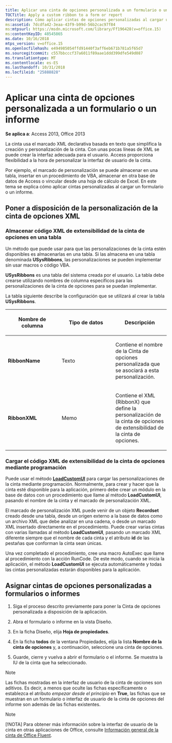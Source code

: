 ```yaml
---
title: Aplicar una cinta de opciones personalizada a un formulario o un informe
TOCTitle: Apply a custom ribbon to a form or report
description: Cómo aplicar cintas de opciones personalizadas al cargar un formulario o informe en Access 2013.
ms:assetid: 7dcdfa42-3eaa-43f9-b99d-56b2cac97f84
ms:mtpsurl: https://msdn.microsoft.com/library/Ff196428(v=office.15)
ms:contentKeyID: 48545865
ms.date: 10/16/2018
mtps_version: v=office.15
ms.openlocfilehash: e494985054ffd91440f3aff6eb671b781a5f65d7
ms.sourcegitcommit: c557bbcccf37a6011f89aae1ddd399dfe549d087
ms.translationtype: MT
ms.contentlocale: es-ES
ms.lasthandoff: 10/31/2018
ms.locfileid: "25888828"
---
```

# <a name="apply-a-custom-ribbon-to-a-form-or-report"></a>Aplicar una cinta de opciones personalizada a un formulario o un informe

**Se aplica a**: Access 2013, Office 2013

La cinta usa el marcado XML declarativa basada en texto que simplifica la creación y personalización de la cinta. Con unas pocas líneas de XML se puede crear la interfaz adecuada para el usuario. Access proporciona flexibilidad a la hora de personalizar la interfaz de usuario de la cinta. 

Por ejemplo, el marcado de personalización se puede almacenar en una tabla, insertar en un procedimiento de VBA, almacenar en otra base de datos de Access o vincular desde una hoja de cálculo de Excel. En este tema se explica cómo aplicar cintas personalizadas al cargar un formulario o un informe.

## <a name="make-the-ribbon-customization-xml-available"></a>Poner a disposición de la personalización de la cinta de opciones XML

### <a name="store-ribbon-extensibility-xml-in-a-table"></a>Almacenar código XML de extensibilidad de la cinta de opciones en una tabla

Un método que puede usar para que las personalizaciones de la cinta estén disponibles es almacenarlas en una tabla. Si las almacena en una tabla denominada **USysRibbons**, las personalizaciones se pueden implementar sin usar macros o código VBA.

**USysRibbons** es una tabla del sistema creada por el usuario. La tabla debe crearse utilizando nombres de columna específicos para las personalizaciones de la cinta de opciones para se puedan implementar. 

La tabla siguiente describe la configuración que se utilizará al crear la tabla **USysRibbons**.

<table>
<colgroup>
<col style="width: 33%" />
<col style="width: 33%" />
<col style="width: 33%" />
</colgroup>
<thead>
<tr class="header">
<th><p>Nombre de columna</p></th>
<th><p>Tipo de datos</p></th>
<th><p>Descripción</p></th>
</tr>
</thead>
<tbody>
<tr class="odd">
<td><p><strong>RibbonName</strong></p></td>
<td><p>Texto</p></td>
<td><p>Contiene el nombre de la Cinta de opciones personalizada que se asociará a esta personalización.</p></td>
</tr>
<tr class="even">
<td><p><strong>RibbonXML</strong></p></td>
<td><p>Memo</p></td>
<td><p>Contiene el XML (RibbonX) que define la personalización de la cinta de opciones de extensibilidad de la cinta de opciones.</p></td>
</tr>
</tbody>
</table>


### <a name="load-ribbon-extensibility-xml-programmatically"></a>Cargar el código XML de extensibilidad de la cinta de opciones mediante programación

Puede usar el método **[LoadCustomUI](https://docs.microsoft.com/office/vba/api/Access.Application.LoadCustomUI)** para cargar las personalizaciones de la cinta mediante programación. Normalmente, para crear y hacer que la cinta esté disponible para la aplicación, primero debe crear un módulo en la base de datos con un procedimiento que llame al método **LoadCustomUI**, pasando el nombre de la cinta y el marcado de personalización XML.

El marcado de personalización XML puede venir de un objeto **Recordset** creado desde una tabla, desde un origen externo a la base de datos como un archivo XML que debe analizar en una cadena, o desde un marcado XML insertado directamente en el procedimiento. Puede crear varias cintas con varias llamadas al método **LoadCustomUI**, pasando un marcado XML diferente siempre que el nombre de cada cinta y el atributo **id** de las pestañas que conforman la cinta sean únicas.

Una vez completado el procedimiento, cree una macro AutoExec que llame al procedimiento con la acción RunCode. De este modo, cuando se inicia la aplicación, el método **LoadCustomUI** se ejecuta automáticamente y todas las cintas personalizadas estarán disponibles para la aplicación.

## <a name="assign-custom-ribbons-to-forms-or-reports"></a>Asignar cintas de opciones personalizadas a formularios o informes

1.  Siga el proceso descrito previamente para poner la Cinta de opciones personalizada a disposición de la aplicación.

2.  Abra el formulario o informe en la vista Diseño.

3.  En la ficha Diseño, elija **Hoja de propiedades**.

4.  En la ficha **todos** de la ventana Propiedades, elija la lista **Nombre de la cinta de opciones** y, a continuación, seleccione una cinta de opciones.

5.  Guarde, cierre y vuelva a abrir el formulario o el informe. Se muestra la IU de la cinta que ha seleccionado.


> [!NOTE]
> Las fichas mostradas en la interfaz de usuario de la cinta de opciones son aditivos. Es decir, a menos que oculte las fichas específicamente o establezca el atributo *empezar desde el principio* en **True**, las fichas que se muestran en un formulario o interfaz de usuario de la cinta de opciones del informe son además de las fichas existentes.

> [!NOTE]
> [!NOTA] Para obtener más información sobre la interfaz de usuario de la cinta en otras aplicaciones de Office, consulte [Información general de la cinta de Office Fluent](https://docs.microsoft.com/office/vba/Library-Reference/Concepts/overview-of-the-office-fluent-ribbon).


